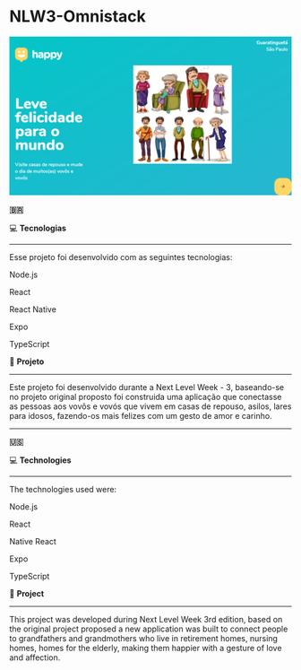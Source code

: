 # **NLW3-Omnistack**

![NLW3](https://github.com/NaraGuimma/NLW3-Omnistack/blob/main/NLW3.PNG?raw=true)



**:brazil:**

:computer: **Tecnologias**
____________________________________________________________________________________________________________________________

Esse projeto foi desenvolvido com as seguintes tecnologias:

Node.js

React

React Native

Expo

TypeScript





:tada: **Projeto**
____________________________________________________________________________________________________________________________

Este projeto foi desenvolvido durante a Next Level Week - 3, baseando-se no projeto original proposto foi construida uma aplicação que conectasse as pessoas aos vovôs e vovós que vivem em casas de repouso, asilos, lares para idosos, fazendo-os mais felizes com um gesto de amor e carinho.


******************************************************************************************************************************

**:us:**


:computer: **Technologies**
____________________________________________________________________________________________________________________________


The technologies used were:

Node.js

React

Native React

Expo

TypeScript




:tada: **Project**
____________________________________________________________________________________________________________________________

This project was developed during Next Level Week 3rd edition, based on the original project proposed a new application was built to connect people to grandfathers and grandmothers who live in retirement homes, nursing homes, homes for the elderly, making them happier with a gesture of love and affection.

